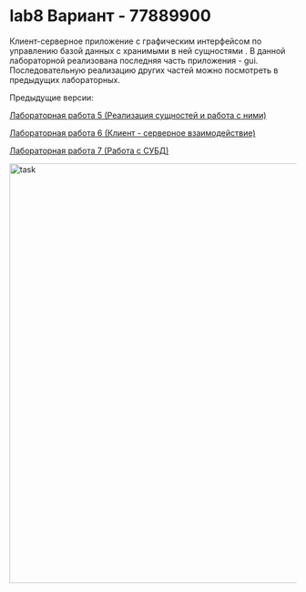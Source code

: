 # lab8 Вариант - 77889900
Клиент-серверное приложение с графическим интерфейсом по управлению базой данных с хранимыми в ней сущностями . В данной лабораторной реализована последняя часть приложения - gui. Последовательную реализацию других частей можно посмотреть в предыдущих лабораторных.

Предыдущие версии:
<p><a href="https://github.com/ChnrVn/lab5.1#lab5v20--%D0%B2%D0%B0%D1%80%D0%B8%D0%B0%D0%BD%D1%82---312698">Лабораторная работа 5 (Реализация сущностей и работа с ними) </a></p>
<p><a href="https://github.com/ChnrVn/lab6.1">Лабораторная работа 6 (Клиент - серверное взаимодействие)</a></p>
<p><a href="https://github.com/ChnrVn/lab7">Лабораторная работа 7 (Работа с СУБД)</a></p>
<img width="736" alt="task" src="https://user-images.githubusercontent.com/74814785/165937712-8471908a-320c-495d-bd24-0784133d0457.png">

